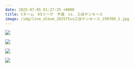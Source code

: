 ```yaml
---
date: 2025-07-05 01:27:25 +0000
title: Cチーム　KSリーグ　予選　vs. 三谷ヤンキース
image: /img/line_album_202575vs三谷ヤンキース_250709_1.jpg
---
```

![](/img/line_album_202575vs三谷ヤンキース_250709_2.jpg)

![](/img/line_album_202575vs三谷ヤンキース_250709_3.jpg)

![](/img/line_album_202575vs三谷ヤンキース_250709_4.jpg)

![](/img/line_album_202575vs三谷ヤンキース_250709_5.jpg)
